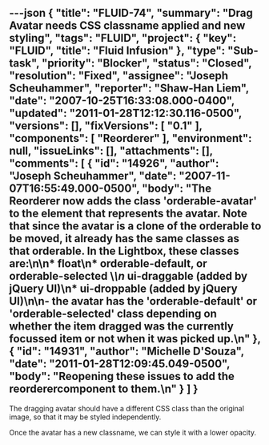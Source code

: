 ---json
{
  "title": "FLUID-74",
  "summary": "Drag Avatar needs CSS classname applied and new styling",
  "tags": "FLUID",
  "project": {
    "key": "FLUID",
    "title": "Fluid Infusion"
  },
  "type": "Sub-task",
  "priority": "Blocker",
  "status": "Closed",
  "resolution": "Fixed",
  "assignee": "Joseph Scheuhammer",
  "reporter": "Shaw-Han Liem",
  "date": "2007-10-25T16:33:08.000-0400",
  "updated": "2011-01-28T12:12:30.116-0500",
  "versions": [],
  "fixVersions": [
    "0.1"
  ],
  "components": [
    "Reorderer"
  ],
  "environment": null,
  "issueLinks": [],
  "attachments": [],
  "comments": [
    {
      "id": "14926",
      "author": "Joseph Scheuhammer",
      "date": "2007-11-07T16:55:49.000-0500",
      "body": "The Reorderer now adds the class 'orderable-avatar' to the element that represents the avatar.  Note that since the avatar is a clone of the orderable to be moved, it already has the same classes as that orderable.  In the Lightbox, these classes are:\n\n* float\n* orderable-default, or orderable-selected \\*\n* ui-draggable (added by jQuery UI)\n* ui-droppable (added by jQuery UI)\n\n- the avatar has the 'orderable-default' or 'orderable-selected' class depending on whether the item dragged was the currently focussed item or not when it was picked up.\n"
    },
    {
      "id": "14931",
      "author": "Michelle D'Souza",
      "date": "2011-01-28T12:09:45.049-0500",
      "body": "Reopening these issues to add the reorderercomponent to them.\n"
    }
  ]
}
---
The dragging avatar should have a different CSS class than the original image, so that it may be styled independently.

Once the avatar has a new classname, we can style it with a lower opacity.

        